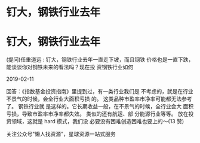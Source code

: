 # 钉大，钢铁行业去年

# 钉大，钢铁行业去年

(提问)任重道远 : 钉大，钢铁行业去年一直走下坡，而且钢铁 价格也是一直下跌，能谈谈你对钢铁未来的看法吗？现在投 资钢铁行业如何

2019-02-11

回答：《指数基金投资指南》里提到过，有一类行业我们是 不考虑的，就是在行业不景气的时候，会全行业大面积亏损 的。 这类品种市盈率市净率可能都无法参考了。 钢铁行业就 是这样的。它长期收益一般，在不景气的时候，全行业会大 面积亏损，导致市盈率市净率都失效。 类似的还有航运、部 分能源行业等等。 放在投资领域，这就是 hard 模式，我们没 必要没有困难创造困难也要上的～(13 赞)

关注公众号"懒人找资源"，星球资源一站式服务